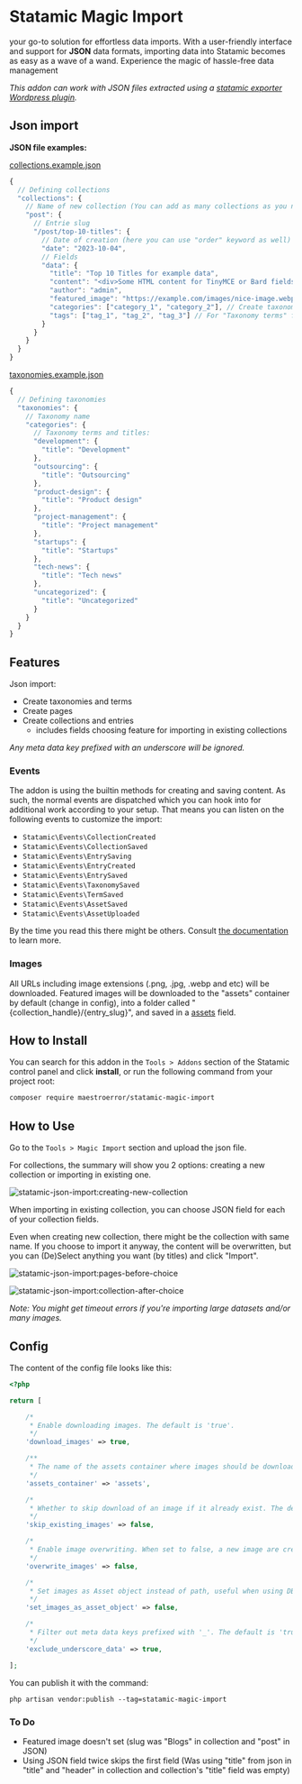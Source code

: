 # Statamic Magic Import

your go-to solution for effortless data imports. With a user-friendly interface and support for **JSON** data formats, importing data into Statamic becomes as easy as a wave of a wand. Experience the magic of hassle-free data management

_This addon can work with JSON files extracted using a [statamic exporter Wordpress plugin](https://github.com/maestroerror/wordpress-to-statamic-exporter)._

## Json import

**JSON file examples:**

[collections.example.json](https://github.com/MaestroError/statamic-magic-import/blob/maestro/collections.example.json)

```js
{
  // Defining collections
  "collections": {
    // Name of new collection (You can add as many collections as you need)
    "post": {
      // Entrie slug
      "/post/top-10-titles": {
        // Date of creation (here you can use "order" keyword as well)
        "date": "2023-10-04",
        // Fields
        "data": {
          "title": "Top 10 Titles for example data",
          "content": "<div>Some HTML content for TinyMCE or Bard fields</div>",
          "author": "admin",
          "featured_image": "https://example.com/images/nice-image.webp", // It will download your image and add to assets
          "categories": ["category_1", "category_2"], // Create taxonomy and import it in "Taxonomy terms" field
          "tags": ["tag_1", "tag_2", "tag_3"] // For "Taxonomy terms" field
        }
      }
    }
  }
}
```

[taxonomies.example.json](https://github.com/MaestroError/statamic-magic-import/blob/maestro/taxonomies.example.json)

```js
{
  // Defining taxonomies
  "taxonomies": {
    // Taxonomy name
    "categories": {
      // Taxonomy terms and titles:
      "development": {
        "title": "Development"
      },
      "outsourcing": {
        "title": "Outsourcing"
      },
      "product-design": {
        "title": "Product design"
      },
      "project-management": {
        "title": "Project management"
      },
      "startups": {
        "title": "Startups"
      },
      "tech-news": {
        "title": "Tech news"
      },
      "uncategorized": {
        "title": "Uncategorized"
      }
    }
  }
}

```

## Features

Json import:

- Create taxonomies and terms
- Create pages
- Create collections and entries
  - includes fields choosing feature for importing in existing collections

_Any meta data key prefixed with an underscore will be ignored._

### Events

The addon is using the builtin methods for creating and saving content. As such, the normal events are dispatched which you can hook into for additional work according to your setup. That means you can listen on the following events to customize the import:

- `Statamic\Events\CollectionCreated`
- `Statamic\Events\CollectionSaved`
- `Statamic\Events\EntrySaving`
- `Statamic\Events\EntryCreated`
- `Statamic\Events\EntrySaved`
- `Statamic\Events\TaxonomySaved`
- `Statamic\Events\TermSaved`
- `Statamic\Events\AssetSaved`
- `Statamic\Events\AssetUploaded`

By the time you read this there might be others. Consult [the documentation](https://statamic.dev/extending/events#available-events) to learn more.

### Images

All URLs including image extensions (.png, .jpg, .webp and etc) will be downloaded. Featured images will be downloaded to the "assets" container by default (change in config), into a folder called "{collection_handle}/{entry_slug}", and saved in a [assets](https://statamic.dev/fieldtypes/assets) field.

## How to Install

You can search for this addon in the `Tools > Addons` section of the Statamic control panel and click **install**, or run the following command from your project root:

```bash
composer require maestroerror/statamic-magic-import
```

## How to Use

Go to the `Tools > Magic Import` section and upload the json file.

For collections, the summary will show you 2 options: creating a new collection or importing in existing one.

![statamic-json-import:creating-new-collection](https://github.com/MaestroError/statamic-magic-import/blob/maestro/resources/img/creating-new-collection.png)

When importing in existing collection, you can choose JSON field for each of your collection fields.

Even when creating new collection, there might be the collection with same name. If you choose to import it anyway, the content will be overwritten, but you can (De)Select anything you want (by titles) and click "Import".

![statamic-json-import:pages-before-choice](https://github.com/MaestroError/statamic-magic-import/blob/maestro/resources/img/pages-before-choice.png)

![statamic-json-import:collection-after-choice](https://github.com/MaestroError/statamic-magic-import/blob/maestro/resources/img/test-collection-after-choice.png)

_Note: You might get timeout errors if you're importing large datasets and/or many images._

## Config

The content of the config file looks like this:

```php
<?php

return [

    /*
     * Enable downloading images. The default is 'true'.
     */
    'download_images' => true,

    /**
     * The name of the assets container where images should be downloaded.
     */
    'assets_container' => 'assets',

    /*
     * Whether to skip download of an image if it already exist. The default is 'false'.
     */
    'skip_existing_images' => false,

    /*
     * Enable image overwriting. When set to false, a new image are created with a timestamp suffix, if the image already exists. The default is 'false'.
     */
    'overwrite_images' => false,

    /*
     * Set images as Asset object instead of path, useful when using DB to store the data
     */
    'set_images_as_asset_object' => false,

    /*
     * Filter out meta data keys prefixed with '_'. The default is 'true'.
     */
    'exclude_underscore_data' => true,

];

```

You can publish it with the command:

`php artisan vendor:publish --tag=statamic-magic-import`

### To Do

- Featured image doesn't set (slug was "Blogs" in collection and "post" in JSON)
- Using JSON field twice skips the first field (Was using "title" from json in "title" and "header" in collection and collection's "title" field was empty)
